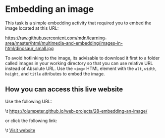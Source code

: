 # Embedding an image

This task is a simple embedding activity that required you to embed the image located at  this URL:

  https://raw.githubusercontent.com/mdn/learning-area/master/html/multimedia-and-embedding/images-in-html/dinosaur_small.jpg

To avoid hotlinking to the image, its advisable to download it first to a folder called images in your working directory so that you can use relative URL instead of Absolute URL. Use the <code>&lt;img&gt;</code> HTML element with the <code>alt</code>, <code>width</code>, <code>height</code>, and <code>title</code> attributes to embed the image.

## How you can access this live website
 
Use the following URL:

\t https://olumpeter.github.io/web-projects/28-embedding-an-image/</li>

or click the following link:

\t <a href="https://olumpeter.github.io/web-projects/28-embedding-an-image/">Visit website</a>
